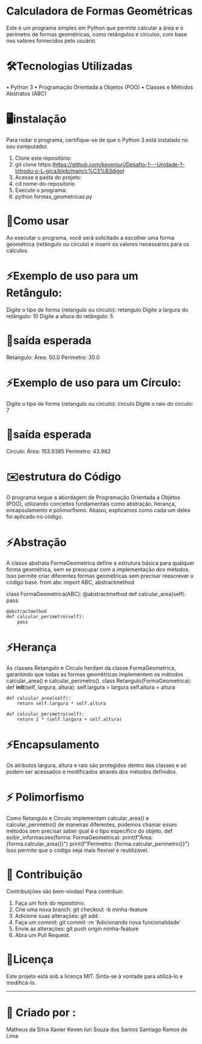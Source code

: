 # Calculadora de Formas Geométricas
Este é um programa simples em Python que permite calcular a área e o perímetro de formas geométricas, como retângulos e círculos, com base nos valores fornecidos pelo usuário.
# 🛠️Tecnologias Utilizadas
•	Python 3
•	Programação Orientada a Objetos (POO)
•	Classes e Métodos Abstratos (ABC)
# 🖥️instalação 
Para rodar o programa, certifique-se de que o Python 3 está instalado no seu computador.
1.	Clone este repositório: 
2.	git clone https:(https://github.com/keveniuri/Desafio-1---Unidade-1-Introdu-o-L-gica/blob/main/c%C3%B3digo)
3.	Acesse a pasta do projeto: 
4.	cd nome-do-repositorio
5.	Execute o programa: 
6.	python formas_geometricas.py
# 🚀Como usar 
Ao executar o programa, você será solicitado a escolher uma forma geométrica (retângulo ou círculo) e inserir os valores necessários para os cálculos.
# ⚡Exemplo de uso para um Retângulo:
Digite o tipo de forma (retangulo ou circulo): retangulo
Digite a largura do retângulo: 10
Digite a altura do retângulo: 5
# 📌saída esperada 
Retangulo:
Área: 50.0
Perímetro: 30.0
# ⚡Exemplo de uso para um Círculo:
Digite o tipo de forma (retangulo ou circulo): circulo
Digite o raio do círculo: 7
# 📌saída esperada 
Circulo:
Área: 153.9385
Perímetro: 43.982
# ✉️estrutura do Código 
O programa segue a abordagem de Programação Orientada a Objetos (POO), utilizando conceitos fundamentais como abstração, herança, encapsulamento e polimorfismo. Abaixo, explicamos como cada um deles foi aplicado no código.
# ⚡Abstração
A classe abstrata FormaGeometrica define a estrutura básica para qualquer forma geométrica, sem se preocupar com a implementação dos métodos. Isso permite criar diferentes formas geométricas sem precisar reescrever o código base.
from abc import ABC, abstractmethod

class FormaGeometrica(ABC):
    @abstractmethod
    def calcular_area(self):
        pass
    
    @abstractmethod
    def calcular_perimetro(self):
        pass
# ⚡Herança 
As classes Retangulo e Circulo herdam da classe FormaGeometrica, garantindo que todas as formas geométricas implementem os métodos calcular_area() e calcular_perimetro().
class Retangulo(FormaGeometrica):
    def __init__(self, largura, altura):
        self.largura = largura
        self.altura = altura
    
    def calcular_area(self):
        return self.largura * self.altura
    
    def calcular_perimetro(self):
        return 2 * (self.largura + self.altura)

  # ⚡Encapsulamento
  Os atributos largura, altura e raio são protegidos dentro das classes e só podem ser acessados e modificados através dos métodos definidos.
  # ⚡ Polimorfismo
Como Retangulo e Circulo implementam calcular_area() e calcular_perimetro() de maneiras diferentes, podemos chamar esses métodos sem precisar saber qual é o tipo específico do objeto.
def exibir_informacoes(forma: FormaGeometrica):
    print(f"Área: {forma.calcular_area()}")
    print(f"Perímetro: {forma.calcular_perimetro()}")
Isso permite que o código seja mais flexível e reutilizável.
# 🤝 Contribuição
Contribuições são bem-vindas! Para contribuir:
1.	Faça um fork do repositório.
2.	Crie uma nova branch: git checkout -b minha-feature
3.	Adicione suas alterações: git add .
4.	Faça um commit: git commit -m 'Adicionando nova funcionalidade'
5.	Envie as alterações: git push origin minha-feature
6.	Abra um Pull Request.
# 📝Licença
Este projeto está sob a licença MIT. Sinta-se à vontade para utilizá-lo e modificá-lo.
________________________________________
# 🚀 Criado por :
Matheus da Silva Xavier
Keven Iuri Souza dos Santos
Santiago Ramos de Lima







